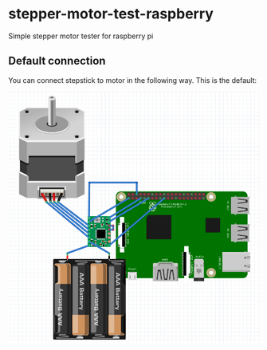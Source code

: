 # stepper-motor-test-raspberry
Simple stepper motor tester for raspberry pi


## Default connection

You can connect stepstick to motor in the following way. This is the default:

![connections-pi-motor-test.png](connections-pi-motor-test.png)
